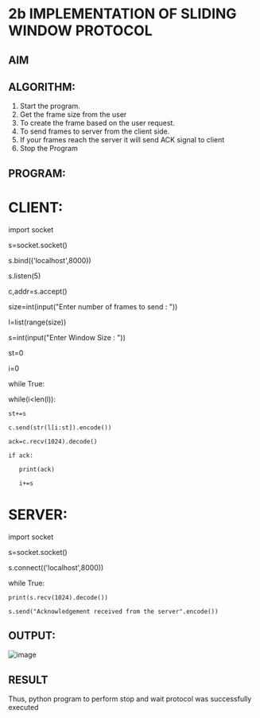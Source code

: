 # 2b IMPLEMENTATION OF SLIDING WINDOW PROTOCOL
## AIM
## ALGORITHM:
1. Start the program.
2. Get the frame size from the user
3. To create the frame based on the user request.
4. To send frames to server from the client side.
5. If your frames reach the server it will send ACK signal to client
6. Stop the Program
## PROGRAM:
# CLIENT:
import socket

s=socket.socket()

s.bind(('localhost',8000))

s.listen(5)

c,addr=s.accept()

size=int(input("Enter number of frames to send : "))

l=list(range(size))

s=int(input("Enter Window Size : "))

st=0

i=0

while True:

   while(i<len(l)):
   
    st+=s
    
    c.send(str(l[i:st]).encode())
    
    ack=c.recv(1024).decode()
    
    if ack:
    
       print(ack)
       
       i+=s


# SERVER:

import socket

s=socket.socket()

s.connect(('localhost',8000))

while True:

    print(s.recv(1024).decode())
    
    s.send("Acknowledgement received from the server".encode())
## OUTPUT:

![image](https://github.com/Kirubanithi-123/2b_SLIDING_WINDOW_PROTOCOL/assets/151388581/9eac738c-bc05-4123-975f-2204fae89314)


## RESULT
Thus, python program to perform stop and wait protocol was successfully executed
